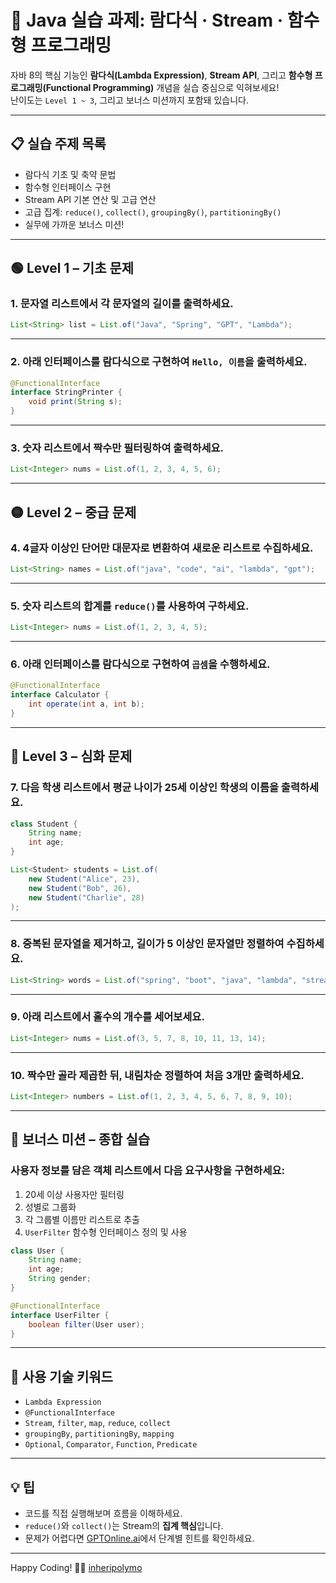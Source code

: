 # 🧪 Java 실습 과제: 람다식 · Stream · 함수형 프로그래밍

자바 8의 핵심 기능인 **람다식(Lambda Expression)**, **Stream API**, 그리고 **함수형 프로그래밍(Functional Programming)** 개념을 실습 중심으로 익혀보세요!  
난이도는 `Level 1 ~ 3`, 그리고 보너스 미션까지 포함돼 있습니다.

---

## 📋 실습 주제 목록

- 람다식 기초 및 축약 문법
- 함수형 인터페이스 구현
- Stream API 기본 연산 및 고급 연산
- 고급 집계: `reduce()`, `collect()`, `groupingBy()`, `partitioningBy()`
- 실무에 가까운 보너스 미션!

---

## 🟢 Level 1 – 기초 문제

### 1. 문자열 리스트에서 각 문자열의 길이를 출력하세요.

```java
List<String> list = List.of("Java", "Spring", "GPT", "Lambda");
```

---

### 2. 아래 인터페이스를 람다식으로 구현하여 `Hello, 이름`을 출력하세요.

```java
@FunctionalInterface
interface StringPrinter {
    void print(String s);
}
```

---

### 3. 숫자 리스트에서 짝수만 필터링하여 출력하세요.

```java
List<Integer> nums = List.of(1, 2, 3, 4, 5, 6);
```

---

## 🟡 Level 2 – 중급 문제

### 4. 4글자 이상인 단어만 대문자로 변환하여 새로운 리스트로 수집하세요.

```java
List<String> names = List.of("java", "code", "ai", "lambda", "gpt");
```

---

### 5. 숫자 리스트의 합계를 `reduce()`를 사용하여 구하세요.

```java
List<Integer> nums = List.of(1, 2, 3, 4, 5);
```

---

### 6. 아래 인터페이스를 람다식으로 구현하여 `곱셈`을 수행하세요.

```java
@FunctionalInterface
interface Calculator {
    int operate(int a, int b);
}
```

---

## 🔴 Level 3 – 심화 문제

### 7. 다음 학생 리스트에서 평균 나이가 25세 이상인 학생의 이름을 출력하세요.

```java
class Student {
    String name;
    int age;
}
```

```java
List<Student> students = List.of(
    new Student("Alice", 23),
    new Student("Bob", 26),
    new Student("Charlie", 28)
);
```

---

### 8. 중복된 문자열을 제거하고, 길이가 5 이상인 문자열만 정렬하여 수집하세요.

```java
List<String> words = List.of("spring", "boot", "java", "lambda", "stream", "boot", "java");
```

---

### 9. 아래 리스트에서 홀수의 개수를 세어보세요.

```java
List<Integer> nums = List.of(3, 5, 7, 8, 10, 11, 13, 14);
```

---

### 10. 짝수만 골라 제곱한 뒤, 내림차순 정렬하여 처음 3개만 출력하세요.

```java
List<Integer> numbers = List.of(1, 2, 3, 4, 5, 6, 7, 8, 9, 10);
```

---

## 🎁 보너스 미션 – 종합 실습

### 사용자 정보를 담은 객체 리스트에서 다음 요구사항을 구현하세요:

1. 20세 이상 사용자만 필터링
2. 성별로 그룹화
3. 각 그룹별 이름만 리스트로 추출
4. `UserFilter` 함수형 인터페이스 정의 및 사용

```java
class User {
    String name;
    int age;
    String gender;
}
```

```java
@FunctionalInterface
interface UserFilter {
    boolean filter(User user);
}
```

---

## 🔧 사용 기술 키워드

- `Lambda Expression`
- `@FunctionalInterface`
- `Stream`, `filter`, `map`, `reduce`, `collect`
- `groupingBy`, `partitioningBy`, `mapping`
- `Optional`, `Comparator`, `Function`, `Predicate`

---

## 💡 팁

- 코드를 직접 실행해보며 흐름을 이해하세요.
- `reduce()`와 `collect()`는 Stream의 **집계 핵심**입니다.
- 문제가 어렵다면 [GPTOnline.ai](https://gptonline.ai/ko/)에서 단계별 힌트를 확인하세요.

---

Happy Coding! 🧑‍💻
[inheripolymo](../inheripolymo)